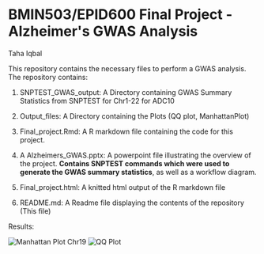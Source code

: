 # BMIN503/EPID600 Final Project - Alzheimer's GWAS Analysis

Taha Iqbal


This repository contains the necessary files to perform a GWAS analysis. The repository contains:


  1. SNPTEST_GWAS_output: A Directory containing GWAS Summary Statistics from SNPTEST for Chr1-22 for ADC10
  
  2. Output_files: A Directory containing the Plots (QQ plot, ManhattanPlot)
  
  3. Final_project.Rmd: A R markdown file containing the code for this project. 
  
  4. A Alzheimers_GWAS.pptx: A powerpoint file illustrating the overview of the project. **Contains SNPTEST commands which were used to generate the GWAS summary statistics**, as well as a workflow diagram.
  
  5. Final_project.html: A knitted html output of the R markdown file
  
  6. README.md: A Readme file displaying the contents of the repository (This file)



Results:

![Manhattan Plot Chr19](https://github.com/Tahai93/BMIN503_Final_Project/blob/master/output_files/Multraits-Manhattan.pvalue.jpg)
![QQ Plot](https://github.com/Tahai93/BMIN503_Final_Project/blob/master/output_files/QQplot.pvalue.jpg)
